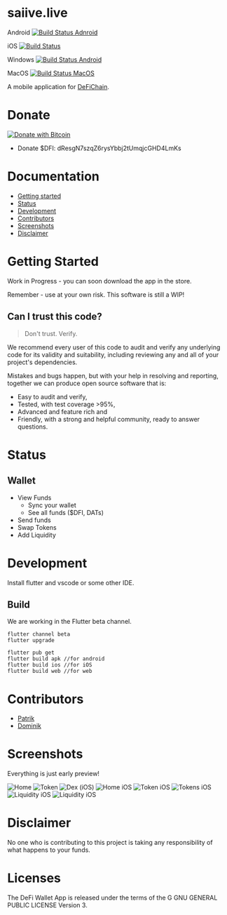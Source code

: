 # saiive.live
Android
[![Build Status Adnroid](https://dev.azure.com/saiive/saiive/_apis/build/status/saiive.live.droid?branchName=main)](https://dev.azure.com/saiive/saiive/_build/latest?definitionId=15&branchName=main)

iOS
[![Build Status](https://dev.azure.com/saiive/saiive/_apis/build/status/saiive.live.ios?branchName=main)](https://dev.azure.com/saiive/saiive/_build/latest?definitionId=16&branchName=main)

Windows
[![Build Status Android](https://dev.azure.com/saiive/saiive/_apis/build/status/saiive.live.win?branchName=main)](https://dev.azure.com/saiive/saiive/_build/latest?definitionId=18&branchName=main)

MacOS
[![Build Status MacOS](https://dev.azure.com/saiive/saiive/_apis/build/status/saiive.live.mac?branchName=main)](https://dev.azure.com/saiive/saiive/_build/latest?definitionId=17&branchName=main)

A mobile application for [DeFiChain](https://defichain.com/).

# Donate
[![Donate with Bitcoin](https://en.cryptobadges.io/badge/micro/18iSZjac28YeCeis8pzWxSqCTVw6d9UGCf)](https://en.cryptobadges.io/donate/18iSZjac28YeCeis8pzWxSqCTVw6d9UGCf)

 - Donate $DFI: dResgN7szqZ6rysYbbj2tUmqjcGHD4LmKs

# Documentation
- [Getting started](#getting-started)
- [Status](#status)
- [Development](#development)
- [Contributors](#contributors)
- [Screenshots](#screenshots)
- [Disclaimer](#disclaimer)

# Getting Started
Work in Progress - you can soon download the app in the store.

Remember - use at your own risk. This software is still a WIP!

## Can I trust this code?
> Don't trust. Verify.

We recommend every user of this code to audit and verify any underlying code for its validity and suitability, including reviewing any and all of your project's dependencies.

Mistakes and bugs happen, but with your help in resolving and reporting, together we can produce open source software that is:

- Easy to audit and verify,
- Tested, with test coverage >95%,
- Advanced and feature rich and
- Friendly, with a strong and helpful community, ready to answer questions.

# Status
## Wallet
* View Funds
  * Sync your wallet
  * See all funds ($DFI, DATs)
* Send funds
* Swap Tokens
* Add Liquidity 


# Development
Install flutter and vscode or some other IDE.

## Build
We are working in the Flutter beta channel. 

``` 
flutter channel beta
flutter upgrade

flutter pub get
flutter build apk //for android
flutter build ios //for iOS
flutter build web //for web
```

# Contributors

* [Patrik](https://github.com/p3root)
* [Dominik](https://github.com/dpfaffenbauer)


# Screenshots
Everything is just early preview!

![Home](./screenshots/home_ios.png)
![Token](./screenshots/token_ios.png)
![Dex (iOS)](./screenshots/dex_ios.png)
![Home iOS](./screenshots/home_ios.png)
![Token iOS](./screenshots/token_ios.png)
![Tokens iOS](./screenshots/tokens_ios.png)
![Liquidity iOS](./screenshots/liquidity_ios.png)
![Liquidity iOS](./screenshots/liquidity_detail_ios.png)



# Disclaimer
No one who is contributing to this project is taking any responsibility of what happens to your funds. 


# Licenses

The DeFi Wallet App is released under the terms of the G GNU GENERAL PUBLIC LICENSE Version 3.
